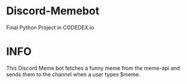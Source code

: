 # Discord-Memebot
Final Python Project in CODEDEX.io

# INFO
This Discord Meme bot fetches a funny meme from the meme-api and sends them to the channel when a user types $meme.
